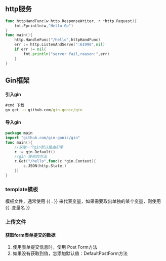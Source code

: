 ## http服务

```go
func httpHandFunc(w http.ResponseWriter, r *http.Request){
    fmt.Fprintln(w,"Hello Go")
}
func main(){
    http.HandleFunc("/hello",httpHandFunc)
    err := http.ListenAndServe(":61998",nil)
    if err != nil{
        fmt.println("server fail,reason:",err)
    }
}
```

## Gin框架

#### 引入gin

```cmd
#cmd 下载
go get -u github.com/gin-gonic/gin
```

#### 导入gin

```go
package main
import "github.com/gin-gonic/gin"
func main(){
    //获取一个gin默认路由引擎
    r := gin.Default()
    //gin 使用的方法
    r.Get("/hello",func(c *gin.Context){
        c.JSON(http.State,)
    })
}
```

### template模板

模板文件，通常使用 {{ . }} 来代表变量，如果需要取出单独的某个变量，则使用 {{ .变量名 }}

### 上传文件

#### 获取form表单提交的数据

1. 使用表单提交信息时，使用 Post Form方法
2. 如果没有获取到值，怎添加默认值：DefaultPostForm方法



